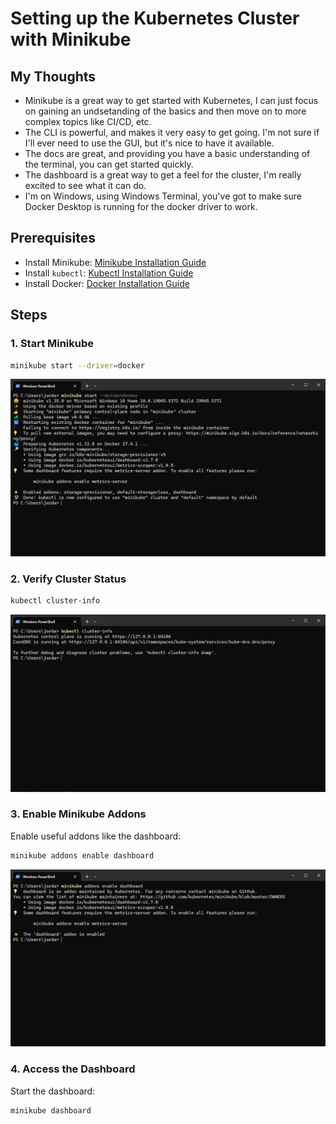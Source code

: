 # Setting up the Kubernetes Cluster with Minikube

## My Thoughts

- Minikube is a great way to get started with Kubernetes, I can just focus on gaining an undsetanding of the basics and then move on to more complex topics like CI/CD, etc.
- The CLI is powerful, and makes it very easy to get going. I'm not sure if I'll ever need to use the GUI, but it's nice to have it available.
- The docs are great, and providing you have a basic understanding of the terminal, you can get started quickly.
- The dashboard is a great way to get a feel for the cluster, I'm really excited to see what it can do.
- I'm on Windows, using Windows Terminal, you've got to make sure Docker Desktop is running for the docker driver to work.

## Prerequisites
- Install Minikube: [Minikube Installation Guide](https://minikube.sigs.k8s.io/docs/start/)
- Install `kubectl`: [Kubectl Installation Guide](https://kubernetes.io/docs/tasks/tools/)
- Install Docker: [Docker Installation Guide](https://docs.docker.com/get-docker/)

## Steps

### 1. Start Minikube
```bash
minikube start --driver=docker
```
![](./screenshots/start-minikube.png)

### 2. Verify Cluster Status
```bash
kubectl cluster-info
```
![](./screenshots/cluster-status.png)

### 3. Enable Minikube Addons
Enable useful addons like the dashboard:
```bash
minikube addons enable dashboard
```

![](./screenshots/dashboard-enable.png)

### 4. Access the Dashboard
Start the dashboard:
```bash
minikube dashboard
```


